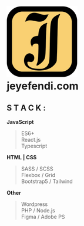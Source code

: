 # [![Logo](https://github.com/jeyefendi/jeyefendi/blob/main/public/logo192.png)](https://jeyefendi.com)<br>jeyefendi.com
## S T A C K :
**JavaScript**
>ES6+<br>
>React.js<br>
>Typescript<br>

**HTML | CSS**
>SASS / SCSS<br>
>Flexbox / Grid<br>
>Bootstrap5 / Tailwind

**Other**
>Wordpress<br>
>PHP / Node.js<br>
>Figma / Adobe PS
